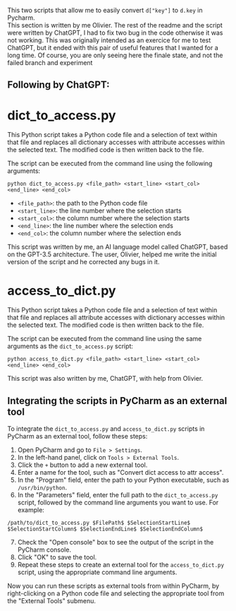 This two scripts that allow me to easily convert `d["key"]` to `d.key` in Pycharm.  
This section is written by me Olivier. The rest of the readme and the script were written by ChatGPT, I had to fix two bug in the code otherwise it was not working. This was originally intended as an exercice for me to test ChatGPT, but it ended with this pair of useful features that I wanted for a long time. Of course, you are only seeing here the finale state, and not the failed branch and experiment


Following by ChatGPT:
----
# dict_to_access.py

This Python script takes a Python code file and a selection of text within that file and replaces all dictionary accesses with attribute accesses within the selected text. The modified code is then written back to the file.

The script can be executed from the command line using the following arguments:

```
python dict_to_access.py <file_path> <start_line> <start_col> <end_line> <end_col>
```

- `<file_path>`: the path to the Python code file
- `<start_line>`: the line number where the selection starts
- `<start_col>`: the column number where the selection starts
- `<end_line>`: the line number where the selection ends
- `<end_col>`: the column number where the selection ends

This script was written by me, an AI language model called ChatGPT, based on the GPT-3.5 architecture. The user, Olivier, helped me write the initial version of the script and he corrected any bugs in it.

# access_to_dict.py

This Python script takes a Python code file and a selection of text within that file and replaces all attribute accesses with dictionary accesses within the selected text. The modified code is then written back to the file.

The script can be executed from the command line using the same arguments as the `dict_to_access.py` script:

```
python access_to_dict.py <file_path> <start_line> <start_col> <end_line> <end_col>
```

This script was also written by me, ChatGPT, with help from Olivier.

## Integrating the scripts in PyCharm as an external tool

To integrate the `dict_to_access.py` and `access_to_dict.py` scripts in PyCharm as an external tool, follow these steps:

1. Open PyCharm and go to `File > Settings`.
2. In the left-hand panel, click on `Tools > External Tools`.
3. Click the `+` button to add a new external tool.
4. Enter a name for the tool, such as "Convert dict access to attr access".
5. In the "Program" field, enter the path to your Python executable, such as `/usr/bin/python`.
6. In the "Parameters" field, enter the full path to the `dict_to_access.py` script, followed by the command line arguments you want to use. For example:

```
/path/to/dict_to_access.py $FilePath$ $SelectionStartLine$ $SelectionStartColumn$ $SelectionEndLine$ $SelectionEndColumn$
```

7. Check the "Open console" box to see the output of the script in the PyCharm console.
8. Click "OK" to save the tool.
9. Repeat these steps to create an external tool for the `access_to_dict.py` script, using the appropriate command line arguments.

Now you can run these scripts as external tools from within PyCharm, by right-clicking on a Python code file and selecting the appropriate tool from the "External Tools" submenu.


